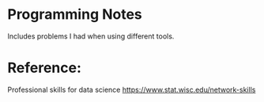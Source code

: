 # Programming Notes
Includes problems I had when using different tools. 

# Reference:
Professional skills for data science
https://www.stat.wisc.edu/network-skills
